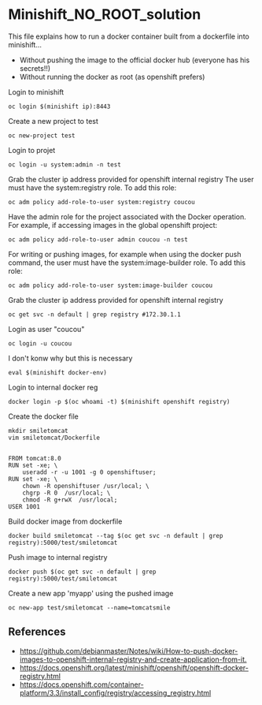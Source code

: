 # Minishift_NO_ROOT_solution
This file explains how to run a docker container built from a dockerfile into minishift...
* Without pushing the image to the official docker hub (everyone has his secrets!!)
* Without running the docker as root (as openshift prefers)

Login to minishift
```
oc login $(minishift ip):8443
```

Create a new project to test
```
oc new-project test
```

Login to projet
```
oc login -u system:admin -n test
```

Grab the cluster ip address provided for openshift internal registry
The user must have the system:registry role. To add this role:
```
oc adm policy add-role-to-user system:registry coucou
```
Have the admin role for the project associated with the Docker operation. For example, if accessing images in the global openshift project:
```
oc adm policy add-role-to-user admin coucou -n test
```

For writing or pushing images, for example when using the docker push command, the user must have the system:image-builder role. To add this role:
```
oc adm policy add-role-to-user system:image-builder coucou
```
Grab the cluster ip address provided for openshift internal registry
```
oc get svc -n default | grep registry #172.30.1.1
```
Login as user "coucou"
```
oc login -u coucou
```
I don't konw why but this is necessary
```
eval $(minishift docker-env)
```
Login to internal docker reg
```
docker login -p $(oc whoami -t) $(minishift openshift registry)
```
Create the docker file

```
mkdir smiletomcat
vim smiletomcat/Dockerfile
```
```console

FROM tomcat:8.0
RUN set -xe; \
    useradd -r -u 1001 -g 0 openshiftuser;
RUN set -xe; \
    chown -R openshiftuser /usr/local; \
    chgrp -R 0  /usr/local; \
    chmod -R g+rwX  /usr/local;
USER 1001
```

Build docker image from dockerfile
```
docker build smiletomcat --tag $(oc get svc -n default | grep registry):5000/test/smiletomcat
```
Push image to internal registry
```
docker push $(oc get svc -n default | grep registry):5000/test/smiletomcat
```
Create a new app 'myapp' using the pushed image
```
oc new-app test/smiletomcat --name=tomcatsmile
```


## References
* <https://github.com/debianmaster/Notes/wiki/How-to-push-docker-images-to-openshift-internal-registry-and-create-application-from-it.>
* <https://docs.openshift.org/latest/minishift/openshift/openshift-docker-registry.html>
* <https://docs.openshift.com/container-platform/3.3/install_config/registry/accessing_registry.html>
